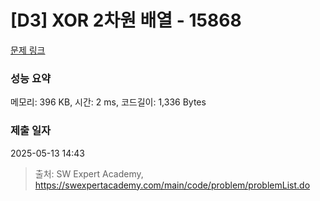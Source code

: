 # [D3] XOR 2차원 배열 - 15868 

[문제 링크](https://swexpertacademy.com/main/code/problem/problemDetail.do?contestProbId=AYTAurfKJDEDFARs) 

### 성능 요약

메모리: 396 KB, 시간: 2 ms, 코드길이: 1,336 Bytes

### 제출 일자

2025-05-13 14:43



> 출처: SW Expert Academy, https://swexpertacademy.com/main/code/problem/problemList.do